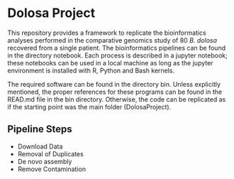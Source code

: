 <h1>Dolosa Project</h1>
<p>This repository provides a framework to replicate the bioinformatics analyses performed in the comparative genomics study of 80 <i>B. dolosa</i> recovered from a single patient. The bioinformatics pipelines can be found in the directory notebook. Each process is described in a jupyter notebook; these notebooks can be used in a local machine as long as the jupyter environment is installed with R, Python and Bash kernels. </p>
<p>The required software can be found in the directory bin. Unless explicitly mentioned, the proper references for these programs can be found in the READ.md file in the bin directory. Otherwise, the code can be replicated as if the starting point was the main folder (DolosaProject).</p>
<h2>Pipeline Steps</h2>
<ul>
<li>Download Data</li>
<li>Removal of Duplicates</li>
<li>De novo assembly</li>
<li>Remove Contamination</li>


</ul>